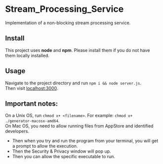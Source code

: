 # Stream_Processing_Service
Implementation of a non-blocking stream processing service.
## Install  
This project uses **node** and **npm**. Please install them if you do not have them locally installed.  
## Usage  
Navigate to the project directory and run `npm i && node server.js`.  
Then visit [localhost:3000](http://localhost:3000).  
## Important notes:
On a Unix OS, run `chmod x+ <filename>`. For example: `chmod x+ ./generator-macosx-amd64`.  
On Mac OS, you need to allow running files from AppStore and identified developers.  
* Then when you try and run the program from your terminal, you will get a prompt to allow the execution.  
* Then the Security & Privacy window will pop up.  
* Then you can allow the specific executable to run.  
